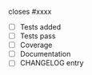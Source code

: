 closes #xxxx

- [ ] Tests added
- [ ] Tests pass
- [ ] Coverage
- [ ] Documentation
- [ ] CHANGELOG entry
